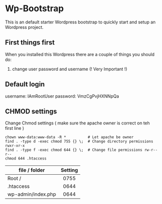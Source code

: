 # Wp-Bootstrap

This is an default starter Wordpress bootstrap to quickly start and setup an Wordpress project.

## First things first

When you installed this Wordpress there are a couple of things you should do:

1. change user password and username (! Very Important !)

## Default login
username: IAmRootUser
password: VmzCgPvjHXNNpQa

## CHMOD settings

Change Chmod settings ( make sure the apache owner is correct on teh first line )

```dos
chown www-data:www-data -R *          # Let apache be owner
find . -type d -exec chmod 755 {} \;  # Change directory permissions rwxr-xr-x
find . -type f -exec chmod 644 {} \;  # Change file permissions rw-r--r--
chmod 644 .htaccess
```

file / folder         | Setting
-------------         |:-------------:
Root /                | 0755
.htaccess             | 0644
wp-admin/index.php    | 0644